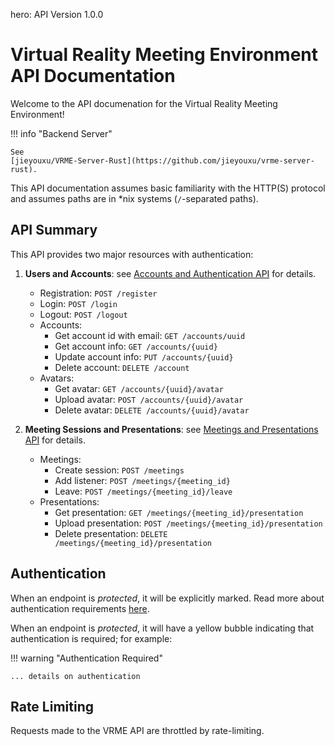 hero: API Version 1.0.0

# Virtual Reality Meeting Environment API Documentation

Welcome to the API documenation for the Virtual Reality Meeting Environment!

!!! info "Backend Server"

	See
	[jieyouxu/VRME-Server-Rust](https://github.com/jieyouxu/vrme-server-rust).

This API documentation assumes basic familiarity with the HTTP(S) protocol and
assumes paths are in *nix systems (`/`-separated paths).

## API Summary

This API provides two major resources with authentication:

1. **Users and Accounts**: see
   [Accounts and Authentication API](./accounts-authentication/index.md) for
   details.

	- Registration: `POST /register`
	- Login: `POST /login`
	- Logout: `POST /logout`
	- Accounts:
		- Get account id with email: `GET /accounts/uuid`
		- Get account info: `GET /accounts/{uuid}`
		- Update account info: `PUT /accounts/{uuid}`
		- Delete account: `DELETE /account`
	- Avatars:
		- Get avatar: `GET /accounts/{uuid}/avatar`
		- Upload avatar: `POST /accounts/{uuid}/avatar`
		- Delete avatar: `DELETE /accounts/{uuid}/avatar`

2. **Meeting Sessions and Presentations**: see
   [Meetings and Presentations API](./meetings-presentations/index.md) for
   details.

	- Meetings:
		- Create session: `POST /meetings`
		- Add listener: `POST /meetings/{meeting_id}`
		- Leave: `POST /meetings/{meeting_id}/leave`
	- Presentations:
		- Get presentation: `GET /meetings/{meeting_id}/presentation`
		- Upload presentation: `POST /meetings/{meeting_id}/presentation`
		- Delete presentation: `DELETE /meetings/{meeting_id}/presentation`

## Authentication

When an endpoint is _protected_, it will be explicitly marked. Read more about
authentication requirements [here](./accounts-authentication/index.md).

When an endpoint is _protected_, it will have a yellow bubble indicating that
authentication is required; for example:

!!! warning "Authentication Required"

	... details on authentication

## Rate Limiting

Requests made to the VRME API are throttled by rate-limiting.
